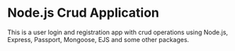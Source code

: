 # Node.js Crud Application

This is a user login and registration app with crud operations using Node.js, Express, Passport, Mongoose, EJS and some other packages.



